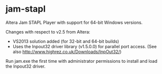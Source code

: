 jam-stapl
=========

Altera Jam STAPL Player with support for 64-bit Windows versions.

Changes with respect to v2.5 from Altera:
  * VS2013 solution added (for 32-bit and 64-bit builds)
  * Uses the Inpout32 driver library (v1.5.0.0) for parallel port access. (See also http://www.highrez.co.uk/Downloads/InpOut32/)

Run jam.exe the first time with administrator permissions to install and load the Inpout32 driver.
